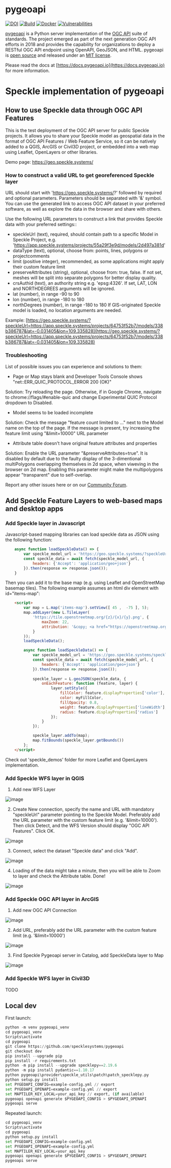 # pygeoapi

[![DOI](https://zenodo.org/badge/121585259.svg)](https://zenodo.org/badge/latestdoi/121585259)
[![Build](https://github.com/geopython/pygeoapi/actions/workflows/main.yml/badge.svg)](https://github.com/geopython/pygeoapi/actions/workflows/main.yml)
[![Docker](https://github.com/geopython/pygeoapi/actions/workflows/containers.yml/badge.svg)](https://github.com/geopython/pygeoapi/actions/workflows/containers.yml)
[![Vulnerabilities](https://github.com/geopython/pygeoapi/actions/workflows/vulnerabilities.yml/badge.svg)](https://github.com/geopython/pygeoapi/actions/workflows/vulnerabilities.yml)

[pygeoapi](https://pygeoapi.io) is a Python server implementation of the [OGC API](https://ogcapi.ogc.org) suite of standards. The project emerged as part of the next generation OGC API efforts in 2018 and provides the capability for organizations to deploy a RESTful OGC API endpoint using OpenAPI, GeoJSON, and HTML. pygeoapi is [open source](https://opensource.org/) and released under an [MIT license](https://github.com/geopython/pygeoapi/blob/master/LICENSE.md).

Please read the docs at [https://docs.pygeoapi.io](https://docs.pygeoapi.io) for more information.

# Speckle implementation of pygeoapi

## How to use Speckle data through OGC API Features

This is the test deployment of the OGC API server for public Speckle projects. It allows you to share your Speckle model as geospatial data in the format of OGC API Features / Web Feature Service, so it can be natively added to a QGIS, ArcGIS or Civil3D project, or embedded into a web map using Leaflet, OpenLayers or other libraries. 

Demo page: https://geo.speckle.systems/ 

### How to construct a valid URL to get georeferenced Speckle layer
URL should start with 'https://geo.speckle.systems/?' followed by required and optional parameters. Parameters should be separated with '&' symbol. You can use the generated link to access OGC API dataset in your preferred software, as well as explore the data in the browser and share with others. 

Use the following URL parameters to construct a link that provides Speckle data with your preferred settings::
 - speckleUrl (text), required, should contain path to a specific Model in Speckle Project, e.g. 'https://app.speckle.systems/projects/55a29f3e9d/models/2d497a381d'
 - dataType (text), optional, choose from: points, lines, polygons or projectcomments
 - limit (positive integer), recommended, as some applications might apply their custom feature limit
 - preserveAttributes (string), optional, choose from: true, false. If not set, meshes will be split into separate polygons for better display quality.
 - crsAuthid (text), an authority string e.g. 'epsg:4326'. If set, LAT, LON and NORTHDEGREES arguments will be ignored.
 - lat (number), in range -90 to 90
 - lon (number), in range -180 to 180
 - northDegrees (number), in range -180 to 180
If GIS-originated Speckle model is loaded, no location arguments are needed.  

Example: [https://geo.speckle.systems/?speckleUrl=https://app.speckle.systems/projects/64753f52b7/models/338b386787&lat=-0.031405&lon=109.335828](https://geo.speckle.systems/?speckleUrl=https://app.speckle.systems/projects/64753f52b7/models/338b386787&lat=-0.031405&lon=109.335828)


### Troubleshooting

List of possible issues you can experience and solutions to them:

- Page or Map stays blank and Developer Tools Console shows "net::ERR_QUIC_PROTOCOL_ERROR 200 (OK)"

Solution: Try reloading the page. Otherwise, if in Google Chrome, navigate to chrome://flags/#enable-quic and change Experimental QUIC Protocol dropdown to Disabled.

- Model seems to be loaded incomplete

Solution: Check the message "feature count limited to ..." next to the Model name on the top of the page. If the message is present, try increasing the feature limit using "&limit=10000" URL parameter

- Attribute table doesn't have original feature attributes and properties

Solution: Enable the URL parameter "&preserveAttributes=true". It is disabled by default due to the faulty display of the 3-dimentional multiPolygons overlapping themselves in 2d space, when viweving in the browser on 2d map. Enabling this parameter might make the multipolygons appear "transparent" due to self-overlap. 

Report any other issues here or on our [Community Forum](https://speckle.community/).

## Add Speckle Feature Layers to web-based maps and desktop apps

### Add Speckle layer in Javascript

Javascript-based mapping libraries can load speckle data as JSON using the following function: 

```javascript
    async function loadSpeckleData() => {
        var speckle_model_url = 'https://geo.speckle.systems/?speckleUrl=https://app.speckle.systems/projects/344f803f81/models/5582ab673e&datatype=polygons';
        const speckle_data = await fetch(speckle_model_url, {
            headers: {'Accept': 'application/geo+json'}
        }).then(response => response.json());
    }
```

Then you can add it to the base map (e.g. using Leaflet and OpenStreetMap basemap tiles). The following example assumes an html div element with id="items-map":

```html
    <script>
        var map = L.map('items-map').setView([ 45 ,  -75 ], 5);
        map.addLayer(new L.TileLayer(
            'https://tile.openstreetmap.org/{z}/{x}/{y}.png', {
                maxZoom: 22,
                attribution: '&copy; <a href="https://openstreetmap.org/copyright">OpenStreetMap contributors</a> &copy; Data: <a href="https://speckle.systems/">Speckle Systems</a>'
            }
        ));
        loadSpeckleData();

        async function loadSpeckleData() => {
            var speckle_model_url = 'https://geo.speckle.systems/speckle/?speckleUrl=https://app.speckle.systems/projects/344f803f81/models/5582ab673e&datatype=polygons';
            const speckle_data = await fetch(speckle_model_url, {
                headers: {'Accept': 'application/geo+json'}
            }).then(response => response.json());
            
            speckle_layer = L.geoJSON(speckle_data, {
                onEachFeature: function (feature, layer) {
                    layer.setStyle({
                        fillColor: feature.displayProperties['color'],
                        color: myFillColor,
                        fillOpacity: 0.8,
                        weight: feature.displayProperties['lineWidth'],
                        radius: feature.displayProperties['radius']
                    });
                }
            });

            speckle_layer.addTo(map);
            map.fitBounds(speckle_layer.getBounds())
        };
    </script>
```

Check out 'speckle_demos' folder for more Leaflet and OpenLayers implementation.

### Add Speckle WFS layer in QGIS
1. Add new WFS Layer

![image](https://github.com/user-attachments/assets/ea168853-dc97-43bf-b9f2-4d0244addb01)

2. Create New connection, specify the name and URL with mandatory "speckleUrl" parameter pointing to the Speckle Model. Preferably add the URL parameter with the custom feature limit (e.g. '&limit=10000'). Then click Detect, and the WFS Version should display "OGC API Features". Click OK.

![image](https://github.com/user-attachments/assets/8bf9f164-bdb1-455e-8298-f0c1d5dd324d)

3. Connect, select the dataset "Speckle data" and click "Add".

![image](https://github.com/user-attachments/assets/73c97729-f3b3-4192-a4cf-667ba147fc6f)

4. Loading of the data might take a minute, then you will be able to Zoom to layer and check the Attribute table. Done! 

![image](https://github.com/user-attachments/assets/0708c64e-b063-4f55-b9f4-e791fc32da95)


### Add Speckle OGC API layer in ArcGIS

1. Add new OGC API Connection

![image](https://github.com/user-attachments/assets/8ae33828-93de-428d-81f8-c6115bf05d72)

2. Add URL, preferably add the URL parameter with the custom feature limit (e.g. '&limit=10000')

![image](https://github.com/user-attachments/assets/37f52ad5-b312-4292-b760-fb8c4091a45f)

3. Find Speckle Pygeoapi server in Catalog, add SpeckleData layer to Map

![image](https://github.com/user-attachments/assets/9e8461c6-a3f3-4d4c-8777-1e17f2a2f528)


### Add Speckle WFS layer in Civil3D

TODO

## Local dev
First launch:
```python
python -m venv pygeoapi_venv
cd pygeoapi_venv
Scripts\activate
cd pygeoapi
git clone https://github.com/specklesystems/pygeoapi
git checkout dev
pip install --upgrade pip
pip install -r requirements.txt
python -m pip install --upgrade specklepy==2.19.6
python -m pip install pydantic==1.10.17
python pygeoapi\provider\speckle_utils\patch\patch_specklepy.py
python setup.py install
set PYGEOAPI_CONFIG=example-config.yml // export
set PYGEOAPI_OPENAPI=example-config.yml // export
set MAPTILER_KEY_LOCAL=your_api_key // export, (if available)
pygeoapi openapi generate $PYGEOAPI_CONFIG > $PYGEOAPI_OPENAPI
pygeoapi serve
```

Repeated launch:
```python
cd pygeoapi_venv
Scripts\activate
cd pygeoapi
python setup.py install
set PYGEOAPI_CONFIG=example-config.yml
set PYGEOAPI_OPENAPI=example-config.yml
set MAPTILER_KEY_LOCAL=your_api_key
pygeoapi openapi generate $PYGEOAPI_CONFIG > $PYGEOAPI_OPENAPI
pygeoapi serve

```

